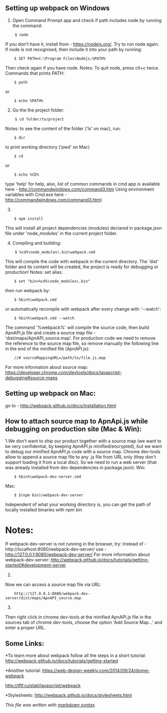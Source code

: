 ## Setting up webpack on Windows

1. Open Command Prompt app and check if path includes node by running the command:

        $ node
If you don't have it, install from - https://nodejs.org/.
Try to run node again.
If node is not recognised, then include it into your path by running:

        $ SET PATH=C:\Program Files\Nodejs;%PATH%
Then check again if you have node.
Notes:
To quit node, press ctl+c twice.
Commands that prints PATH:

        $ path
or

        $ echo %PATH%


2. Go the the project folder:

        $ cd folder/to/project
Notes:
to see the content of the folder ('ls' on mac), run:
        
        $ dir
to print working directory ('pwd' on Mac)

        $ cd
or

        $ echo %CD%
type 'help' for help,
also, list of common commands in cmd app is available here - http://commandwindows.com/command3.htm
Using environment variables with Cmd.exe here - http://commandwindows.com/command3.htm)

3.

        $ npm install
This will install all project dependencies (modules) declared in package.json file under 'node_modules' in the current project folder.

4. Compiling and building:

        $ %cd%\node_modules\.bin\webpack.cmd
This will compile the code with webpack in the current directory.
The 'dist' folder and its content will be created, the project is ready for debugging or production!
Notes:
set alias:

        $ set "bin=%cd%\node_modules\.bin"
then run webpack by:

        $ %bin%\webpack.cmd
or automatically recompile with webpack after every change with '--watch':
        
        $ %bin%\webpack.cmd --watch


The command '%webpack%' will compile the source code, then build ApnAPI.js file and create a source map file - 'dist/maps/ApnAPI_source.map'.
For production code we need to remove the reference to the source map file,
so remove manually the following line in the end of the minified file (ApnAPI.js):
        
        //# sourceMappingURL=/path/to/file.js.map
For more information about source map:
https://developer.chrome.com/devtools/docs/javascript-debugging#source-maps

## Setting up webpack on Mac:
go to - http://webpack.github.io/docs/installation.html


## How to attach source map to ApnApi.js while debugging on production site (Mac & Win):
1.We don't want to ship our product together with a source map (we want to be very confidential,
by keeping ApnAPI.js minified/encrypted), but we want to debug our minified ApnAPI.js code with a source map.
Chrome dev-tools allow to append a source map file to any .js file from URL only (they don't support loading it from a local disc).
So we need to run a web server (that was already installed from dev dependencies in package.json):
Win:

        $ %bin%\webpack-dev-server.cmd
Mac:

        $ $(npm bin)/webpack-dev-server
Independent of what your working directory is, you can get the path of locally installed binaries with
npm bin
# Notes:
If webpack-dev-server is not running in the browser, try:
Instead of - http://localhost:8080/webpack-dev-server/
use - http://127.0.0.1:8080/webpack-dev-server/
For more information about webpack-dev-server: http://webpack.github.io/docs/tutorials/getting-started/#development-server

2.
Now we can access a source map file via URL:
    
        http://127.0.0.1:8080/webpack-dev-server/dist/maps/ApnAPI_source.map

3.
Then right click in chrome dev-tools at the minified ApnAPI.js file in the sources tab of chrome dev-tools,
choose the option 'Add Source Map...' and enter a proper URL.


## Some Links:
*To learn more about webpack follow all the steps in a short tutorial:
http://webpack.github.io/docs/tutorials/getting-started

*Another tutorial:
https://web-design-weekly.com/2014/09/24/diving-webpack

http://tftf.ru/stati/javascript/webpack

*Stylesheets:
http://webpack.github.io/docs/stylesheets.html

*This file was written with [markdown syntax](https://guides.github.com/features/mastering-markdown/).*